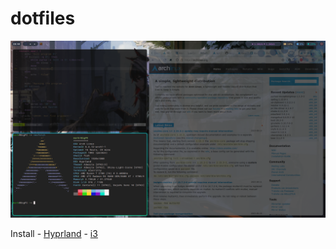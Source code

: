 # dotfiles
<p align="center"><img src="screenshots/hypr.png" /></p>

Install
    - [Hyprland](.config/hypr/README.md)
    - [i3](.config/i3/README.md)
